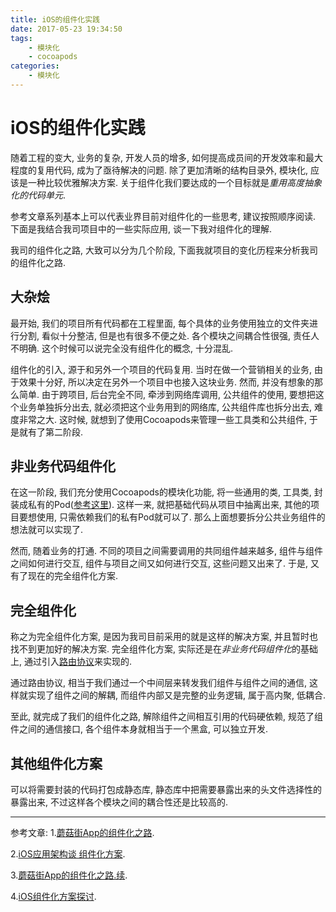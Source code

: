 ```yaml
---
title: iOS的组件化实践
date: 2017-05-23 19:34:50
tags:
    - 模块化
    - cocoapods
categories:
    - 模块化
---
```


# iOS的组件化实践

随着工程的变大, 业务的复杂, 开发人员的增多, 如何提高成员间的开发效率和最大程度的复用代码, 成为了亟待解决的问题. 除了更加清晰的结构目录外, 模块化, 应该是一种比较优雅解决方案. 关于组件化我们要达成的一个目标就是*重用高度抽象化的代码单元*.

参考文章系列基本上可以代表业界目前对组件化的一些思考, 建议按照顺序阅读. 下面是我结合我司项目中的一些实际应用, 谈一下我对组件化的理解.

我司的组件化之路, 大致可以分为几个阶段, 下面我就项目的变化历程来分析我司的组件化之路.

## 大杂烩

最开始, 我们的项目所有代码都在工程里面, 每个具体的业务使用独立的文件夹进行分割, 看似十分整洁, 但是也有很多不便之处. 各个模块之间耦合性很强, 责任人不明确. 这个时候可以说完全没有组件化的概念, 十分混乱. 

组件化的引入, 源于和另外一个项目的代码复用. 当时在做一个营销相关的业务, 由于效果十分好, 所以决定在另外一个项目中也接入这块业务. 然而, 并没有想象的那么简单. 由于跨项目, 后台完全不同, 牵涉到网络库调用, 公共组件的使用, 要想把这个业务单独拆分出去, 就必须把这个业务用到的网络库, 公共组件库也拆分出去, 难度非常之大. 这时候, 就想到了使用Cocoapods来管理一些工具类和公共组件, 于是就有了第二阶段.

## 非业务代码组件化

在这一阶段, 我们充分使用Cocoapods的模块化功能, 将一些通用的类, 工具类, 封装成私有的Pod([参考这里](http://hchong.net/2017/05/24/Cocoapods%E5%AE%9E%E8%B7%B5/)). 这样一来, 就把基础代码从项目中抽离出来, 其他的项目要想使用, 只需依赖我们的私有Pod就可以了. 那么上面想要拆分公共业务组件的想法就可以实现了.

然而, 随着业务的打通. 不同的项目之间需要调用的共同组件越来越多, 组件与组件之间如何进行交互, 组件与项目之间又如何进行交互, 这些问题又出来了. 于是, 又有了现在的完全组件化方案.

## 完全组件化

称之为完全组件化方案, 是因为我司目前采用的就是这样的解决方案, 并且暂时也找不到更加好的解决方案. 完全组件化方案, 实际还是在*非业务代码组件化*的基础上, 通过引入[路由协议](http://hchong.net/2017/05/23/iOS%E7%9A%84%E8%B7%AF%E7%94%B1%E5%8D%8F%E8%AE%AE%E5%AE%9E%E8%B7%B5/)来实现的.

通过路由协议, 相当于我们通过一个中间层来转发我们组件与组件之间的通信, 这样就实现了组件之间的解耦, 而组件内部又是完整的业务逻辑, 属于高内聚, 低耦合.

至此, 就完成了我们的组件化之路, 解除组件之间相互引用的代码硬依赖, 规范了组件之间的通信接口, 各个组件本身就相当于一个黑盒, 可以独立开发.

## 其他组件化方案

可以将需要封装的代码打包成静态库, 静态库中把需要暴露出来的头文件选择性的暴露出来, 不过这样各个模块之间的耦合性还是比较高的.

-------
参考文章:
1.[蘑菇街App的组件化之路](http://limboy.me/tech/2016/03/10/mgj-components.html).

2.[iOS应用架构谈 组件化方案](https://casatwy.com/iOS-Modulization.html).

3.[蘑菇街App的组件化之路.续](http://limboy.me/tech/2016/03/14/mgj-components-continued.html).

4.[iOS组件化方案探讨](http://blog.cnbang.net/tech/3080/).



